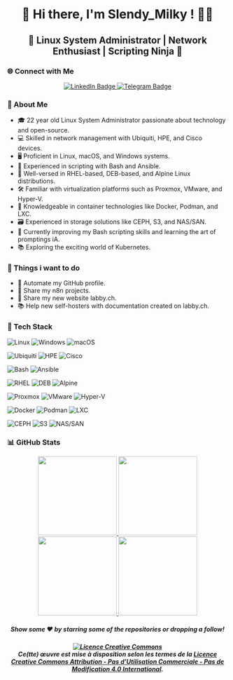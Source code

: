 <div align="center">

# 👋 Hi there, I'm Slendy_Milky ! 👨‍💻
## 🌟 Linux System Administrator | Network Enthusiast | Scripting Ninja 🚀

</div>

<h3><b>🌐 Connect with Me</b></h3>
                            
<div id="header" align="center">
	<div id="badges">
		<a href="https://www.linkedin.com/in/yann-solliard/">
			<img src="https://img.shields.io/badge/LinkedIn-blue?style=for-the-badge&logo=linkedin&logoColor=black&labelColor=yellow&color=006afe" alt="LinkedIn Badge"/>
		</a>
		<a href="https://t.me/Slendy_Milky">
			<img src="https://img.shields.io/badge/Telegram-blue?style=for-the-badge&logo=telegram&logoColor=black&labelColor=yellow&color=006afe" alt="Telegram Badge"/>
		</a>
	</div>
</div>
</hr>

### <b>📖 About Me</b>

- 🎓 22 year old Linux System Administrator passionate about technology and open-source.
- 💻 Skilled in network management with Ubiquiti, HPE, and Cisco devices.
- 🖥️ Proficient in Linux, macOS, and Windows systems.
- 📜 Experienced in scripting with Bash and Ansible.
- 🐧 Well-versed in RHEL-based, DEB-based, and Alpine Linux distributions.
- 🛠️ Familiar with virtualization platforms such as Proxmox, VMware, and Hyper-V.
- 🐳 Knowledgeable in container technologies like Docker, Podman, and LXC.
- 🗃️ Experienced in storage solutions like CEPH, S3, and NAS/SAN.
- 🌱 Currently improving my Bash scripting skills and learning the art of promptings iA.
- 📚 Exploring the exciting world of Kubernetes.

### <b>🎯 Things i want to do</b>

- 🤖 Automate my GitHub profile.
- 🚀 Share my n8n projects.
- 🔗 Share my new website labby.ch.
- 📚 Help new self-hosters with documentation created on labby.ch.

### <b>🔧 Tech Stack</b>

![Linux](https://img.shields.io/badge/-Linux-333333?style=for-the-badge&logo=linux&logoColor=FCC624)
![Windows](https://img.shields.io/badge/-Windows-333333?style=for-the-badge&logo=windows&logoColor=0078D6)
![macOS](https://img.shields.io/badge/-macOS-333333?style=for-the-badge&logo=apple&logoColor=999999)

![Ubiquiti](https://img.shields.io/badge/-Ubiquiti-333333?style=for-the-badge&logo=ubiquiti&logoColor=0551A0)
![HPE](https://img.shields.io/badge/-HPE-333333?style=for-the-badge&logo=hp&logoColor=00B388)
![Cisco](https://img.shields.io/badge/-Cisco-333333?style=for-the-badge&logo=cisco&logoColor=1BA0D7)

![Bash](https://img.shields.io/badge/-Bash-333333?style=for-the-badge&logo=gnu-bash&logoColor=4EAA25)
![Ansible](https://img.shields.io/badge/-Ansible-333333?style=for-the-badge&logo=ansible&logoColor=EE0000)

![RHEL](https://img.shields.io/badge/-RHEL-333333?style=for-the-badge&logo=red-hat&logoColor=EE0000)
![DEB](https://img.shields.io/badge/-DEB-333333?style=for-the-badge&logo=debian&logoColor=A81D33)
![Alpine](https://img.shields.io/badge/-Alpine-333333?style=for-the-badge&logo=alpine-linux&logoColor=0D597F)

![Proxmox](https://img.shields.io/badge/-Proxmox-333333?style=for-the-badge&logo=proxmox&logoColor=E57000)
![VMware](https://img.shields.io/badge/-VMware-333333?style=for-the-badge&logo=vmware&logoColor=607078)
![Hyper-V](https://img.shields.io/badge/-Hyper--V-333333?style=for-the-badge&logo=microsoft-hyper-v&logoColor=0078D6)

![Docker](https://img.shields.io/badge/-Docker-333333?style=for-the-badge&logo=docker&logoColor=2496ED)
![Podman](https://img.shields.io/badge/-Podman-333333?style=for-the-badge&logo=podman&logoColor=892CA0)
![LXC](https://img.shields.io/badge/-LXC-333333?style=for-the-badge&logo=lxc&logoColor=ED872D)

![CEPH](https://img.shields.io/badge/-CEPH-333333?style=for-the-badge&logo=ceph&logoColor=00549E)
![S3](https://img.shields.io/badge/-S3-333333?style=for-the-badge&logo=amazon-s3&logoColor=569A31)
![NAS/SAN](https://img.shields.io/badge/-NAS/SAN-333333?style=for-the-badge&logoColor=569A31)


<h3><b>📊 GitHub Stats</b></h3>

<p align="center">
<a href="https://github.com/SlendyMilky">
  <img height="180em" src="https://github-readme-stats.vercel.app/api?username=SlendyMilky&rank_icon=github&theme=transparent"/>
  <img height="180em" src="https://github-readme-stats.vercel.app/api/top-langs/?username=SlendyMilky&layout=donut&theme=transparent"/>
  <img height="180em" src="https://streak-stats.demolab.com?user=SlendyMilky&theme=transparent&date_format=j%20M%5B%20Y%5D" />
  <img height="180em" src="https://github-profile-summary-cards.vercel.app/api/cards/profile-details?username=SlendyMilky&theme=transparent" /></a>

</a>
</p>

<h5 align=center>Show some ❤️ by starring some of the repositories or dropping a follow!</h5>

<h5 align=center><a rel="license" href="http://creativecommons.org/licenses/by-nc-nd/4.0/"><img alt="Licence Creative Commons" style="border-width:0" src="https://i.creativecommons.org/l/by-nc-nd/4.0/88x31.png" /></a><br />Ce(tte) œuvre est mise à disposition selon les termes de la <a rel="license" href="http://creativecommons.org/licenses/by-nc-nd/4.0/">Licence Creative Commons Attribution - Pas d&#39;Utilisation Commerciale - Pas de Modification 4.0 International</a>.</h5>